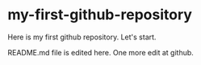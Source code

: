 # my-first-github-repository
Here is my first github repository. Let's start.

README.md file is edited here. One more edit at github.
